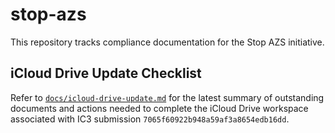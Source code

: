 # stop-azs

This repository tracks compliance documentation for the Stop AZS initiative.

## iCloud Drive Update Checklist

Refer to [`docs/icloud-drive-update.md`](docs/icloud-drive-update.md) for the latest summary of outstanding documents and actions needed to complete the iCloud Drive workspace associated with IC3 submission `7065f60922b948a59af3a8654edb16dd`.
